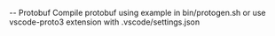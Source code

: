 -- Protobuf
Compile protobuf using example in bin/protogen.sh or use vscode-proto3 extension with .vscode/settings.json